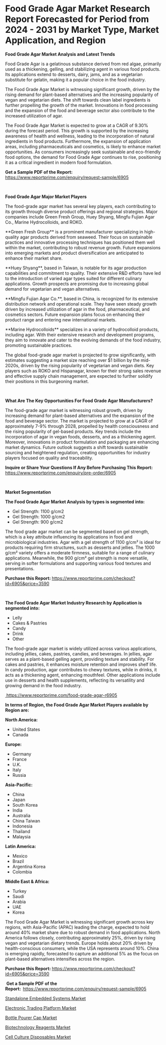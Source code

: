 <p><h1>Food Grade Agar Market Research Report Forecasted for Period from 2024 -  2031 by Market Type, Market Application, and Region</h1></p><p><strong>Food Grade Agar Market Analysis and Latest Trends</strong></p>
<p><p>Food Grade Agar is a gelatinous substance derived from red algae, primarily used as a thickening, gelling, and stabilizing agent in various food products. Its applications extend to desserts, dairy, jams, and as a vegetarian substitute for gelatin, making it a popular choice in the food industry.</p><p>The Food Grade Agar Market is witnessing significant growth, driven by the rising demand for plant-based alternatives and the increasing popularity of vegan and vegetarian diets. The shift towards clean label ingredients is further propelling the growth of the market. Innovations in food processing and the expansion of the food and beverage sector also contribute to the increased utilization of agar.</p><p>The Food Grade Agar Market is expected to grow at a CAGR of 9.30% during the forecast period. This growth is supported by the increasing awareness of health and wellness, leading to the incorporation of natural ingredients in food products. Furthermore, the expansion of application areas, including pharmaceuticals and cosmetics, is likely to enhance market opportunities. As consumers increasingly seek sustainable and eco-friendly food options, the demand for Food Grade Agar continues to rise, positioning it as a critical ingredient in modern food formulation.</p></p>
<p><strong>Get a Sample PDF of the Report:&nbsp;</strong> <a href="https://www.reportprime.com/enquiry/request-sample/6905">https://www.reportprime.com/enquiry/request-sample/6905</a></p>
<p>&nbsp;</p>
<p><strong>Food Grade Agar Major Market Players</strong></p>
<p><p>The food-grade agar market has several key players, each contributing to its growth through diverse product offerings and regional strategies. Major companies include Green Fresh Group, Huey Shyang, Mingfu Fujian Agar Co., Marine Hydrocolloids, and ROKO.</p><p>**Green Fresh Group** is a prominent manufacturer specializing in high-quality agar products derived from seaweed. Their focus on sustainable practices and innovative processing techniques has positioned them well within the market, contributing to robust revenue growth. Future expansions into emerging markets and product diversification are anticipated to enhance their market share.</p><p>**Huey Shyang**, based in Taiwan, is notable for its agar production capabilities and commitment to quality. Their extensive R&D efforts have led to the introduction of varied agar types suited for different culinary applications. Growth prospects are promising due to increasing global demand for vegetarian and vegan alternatives.</p><p>**Mingfu Fujian Agar Co.**, based in China, is recognized for its extensive distribution network and operational scale. They have seen steady growth driven by increased utilization of agar in the food, pharmaceutical, and cosmetics sectors. Future expansion plans focus on enhancing their product range and entering new international markets.</p><p>**Marine Hydrocolloids** specializes in a variety of hydrocolloid products, including agar. With their extensive research and development programs, they aim to innovate and cater to the evolving demands of the food industry, promoting sustainable practices.</p><p>The global food-grade agar market is projected to grow significantly, with estimates suggesting a market size reaching over $1 billion by the mid-2020s, driven by the rising popularity of vegetarian and vegan diets. Key players such as ROKO and Hispanagar, known for their strong sales revenue and effective supply chain management, are expected to further solidify their positions in this burgeoning market.</p></p>
<p>&nbsp;</p>
<p><strong>What Are The Key Opportunities For Food Grade Agar Manufacturers?</strong></p>
<p><p>The food-grade agar market is witnessing robust growth, driven by increasing demand for plant-based alternatives and the expansion of the food and beverage sector. The market is projected to grow at a CAGR of approximately 7-9% through 2028, propelled by health consciousness and the rising popularity of gel-based products. Key trends include the incorporation of agar in vegan foods, desserts, and as a thickening agent. Moreover, innovations in product formulation and packaging are enhancing market dynamics. Future outlook suggests a shift towards sustainable sourcing and heightened regulation, creating opportunities for industry players focused on quality and traceability.</p></p>
<p><strong>Inquire or Share Your Questions If Any Before Purchasing This Report:</strong> <a href="https://www.reportprime.com/enquiry/pre-order/6905">https://www.reportprime.com/enquiry/pre-order/6905</a></p>
<p>&nbsp;</p>
<p><strong>Market Segmentation</strong></p>
<p><strong>The Food Grade Agar Market Analysis by types is segmented into:</strong></p>
<p><ul><li>Gel Strength: 1100 g/cm2</li><li>Gel Strength: 1000 g/cm2</li><li>Gel Strength: 900 g/cm2</li></ul></p>
<p><p>The food grade agar market can be segmented based on gel strength, which is a key attribute influencing its applications in food and microbiological industries. Agar with a gel strength of 1100 g/cm² is ideal for products requiring firm structures, such as desserts and jellies. The 1000 g/cm² variety offers a moderate firmness, suitable for a range of culinary applications. Meanwhile, the 900 g/cm² gel strength is more versatile, serving in softer formulations and supporting various food textures and presentations.</p></p>
<p><strong>Purchase this Report:&nbsp;</strong><a href="https://www.reportprime.com/checkout?id=6905&price=3590">https://www.reportprime.com/checkout?id=6905&price=3590</a></p>
<p>&nbsp;</p>
<p><strong>The Food Grade Agar Market Industry Research by Application is segmented into:</strong></p>
<p><ul><li>Lelly</li><li>Cakes & Pastries</li><li>Candy</li><li>Drink</li><li>Other</li></ul></p>
<p><p>The food-grade agar market is widely utilized across various applications, including jellies, cakes, pastries, candies, and beverages. In jellies, agar serves as a plant-based gelling agent, providing texture and stability. For cakes and pastries, it enhances moisture retention and improves shelf life. In candy production, agar contributes to chewy textures, while in drinks, it acts as a thickening agent, enhancing mouthfeel. Other applications include use in desserts and health supplements, reflecting its versatility and growing demand in the food industry.</p></p>
<p><a href="https://www.reportprime.com/food-grade-agar-r6905">&nbsp;https://www.reportprime.com/food-grade-agar-r6905</a></p>
<p><strong>In terms of Region, the Food Grade Agar Market Players available by Region are:</strong></p>
<p>
    <p> <strong> North America: </strong>
        <ul>
            <li>United States</li>
            <li>Canada</li>
        </ul>
        </p> 
    <p> <strong> Europe: </strong>
        <ul>
            <li>Germany</li>
            <li>France</li>
            <li>U.K.</li>
            <li>Italy</li>
            <li>Russia</li>
        </ul>
        </p> 
    <p> <strong> Asia-Pacific: </strong>
        <ul>
            <li>China</li>
            <li>Japan</li>
            <li>South Korea</li>
            <li>India</li>
            <li>Australia</li>
            <li>China Taiwan</li>
            <li>Indonesia</li>
            <li>Thailand</li>
            <li>Malaysia</li>
        </ul>
        </p> 
    <p> <strong> Latin America: </strong>
        <ul>
            <li>Mexico</li>
            <li>Brazil</li>
            <li>Argentina Korea</li>
            <li>Colombia</li>
        </ul>
        </p> 
    <p> <strong> Middle East & Africa: </strong>
        <ul>
            <li>Turkey</li>
            <li>Saudi</li>
            <li>Arabia</li>
            <li>UAE</li>
            <li>Korea</li>
        </ul>
    </p>
    </p>
<p><p>The Food Grade Agar Market is witnessing significant growth across key regions, with Asia-Pacific (APAC) leading the charge, expected to hold around 40% market share due to robust demand in food applications. North America follows closely, contributing approximately 25%, driven by rising vegan and vegetarian dietary trends. Europe holds about 20% driven by health-conscious consumers, while the USA represents around 10%. China is emerging rapidly, forecasted to capture an additional 5% as the focus on plant-based alternatives intensifies across the region.</p></p>
<p><strong>Purchase this Report: </strong><a href="https://www.reportprime.com/checkout?id=6905&price=3590">https://www.reportprime.com/checkout?id=6905&price=3590</a></p>
<p>&nbsp;<strong>Get a Sample PDF of the Report:&nbsp;&nbsp;</strong><a href="https://www.reportprime.com/enquiry/request-sample/6905">https://www.reportprime.com/enquiry/request-sample/6905</a></p>
<p><strong></strong></p>
<p><p><a href="https://www.linkedin.com/pulse/what-innovations-market-trends-shaping-standalone-embedded-onlec?trackingId=wWZZ1dMxRdWxahEaK5cSdA%3D%3D">Standalone Embedded Systems Market</a></p><p><a href="https://medium.com/@felipestehr/pioneering-growth-analyzing-global-electronic-trading-platform-market-dynamics-2024-2031-642cdf26afcf">Electronic Trading Platform Market</a></p><p><a href="https://issuu.com/reportprime-2/docs/bottle-pourer-cap-market-size-2030._497de89ea48bc8">Bottle Pourer Cap Market</a></p><p><a href="https://www.linkedin.com/pulse/strategic-market-insights-global-biotechnology-reagents-88mgc?trackingId=NKHUOOOfSJmzVPvaRxUPVw%3D%3D">Biotechnology Reagents Market</a></p><p><a href="https://medium.com/@elisamohr1927/navigating-the-cell-culture-disposables-market-expert-analysis-and-market-forecast-for-period-from-01bef80cde9f">Cell Culture Disposables Market</a></p></p>